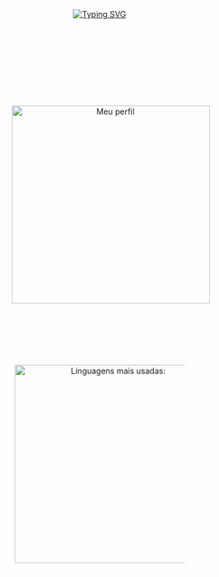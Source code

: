 <div align="center">
  <a href="https://git.io/typing-svg">
    <img src="https://readme-typing-svg.demolab.com?font=Fira+Code&size=23&pause=900&color=DEFF1C&width=700&height=40&lines=Hey/+I'm+Gabriela.+I'm+into+computer+stuff." alt="Typing SVG" />
  </a>
  
  <br> <br> <br> <br> <br> <br> <br>

  <div style="margin-bottom: 20px;"></div>
  <div style="width: 100%; max-width: 1000px; margin: 0 20px; text-align;">
    <img src="https://github.com/user-attachments/assets/950bcf92-a432-4b1d-8156-021697d588af" alt="Meu perfil" width="350px" />
  </div>
</div>

<br> <br> <br> <br>

<div style="border: 2px solid white; padding: 10px; border-radius: 10px; display: flex; justify-content: center; width: 100%; max-width: 300px; margin: 0 auto; text-align: center;">
  <img src="https://github-readme-stats.vercel.app/api/top-langs/?username=Gabipsn11&layout=compact&bg_color=000000&text_color=E1FF00&title_color=E1FF00&border_color=000000" alt="Linguagens mais usadas:" width="350px" style="border: none; margin: 0 auto;" />
</div>
